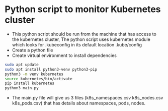 # Python script to monitor Kubernetes cluster
- This python script should be run from the machine that has access to the kubernetes cluster, The python script uses kubernetes module which looks for .kubeconfig in its default location .kube/config
- Create a python file
- Create virtual environment to install dependencies
```bash
sudo apt update
sudo apt install python3-venv python3-pip
python3 -m venv kubernetes
source kubernetes/bin/activate
pip install kubernetes
python3 main.py
```
- The main.py file will give us 3 files (k8s_namespaces.csv  k8s_nodes.csv  k8s_pods.csv) that has details about namespaces, pods, nodes. 